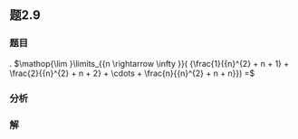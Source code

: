 ## 题2.9
### 题目
. $\mathop{\lim }\limits_{{n \rightarrow  \infty }}( {\frac{1}{{n}^{2} + n + 1} + \frac{2}{{n}^{2} + n + 2} + \cdots  + \frac{n}{{n}^{2} + n + n}})  =$
### 分析

### 解